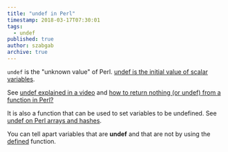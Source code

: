 ```yaml
---
title: "undef in Perl"
timestamp: 2018-03-17T07:30:01
tags:
  - undef
published: true
author: szabgab
archive: true
---
```



`undef` is the "unknown value" of Perl. [undef is the initial value of scalar variables](/undef-and-defined-in-perl).


See [undef explained in a video](/beginner-perl-maven-undef) and [how to return nothing (or undef) from a function in Perl?](/how-to-return-undef-from-a-function)

It is also a function that can be used to set variables to be undefined. See [undef on Perl arrays and hashes](/undef-on-perl-arrays-and-hashes).

You can tell apart variables that are <b>undef</b> and that are not by using the [defined](/defined) function.

